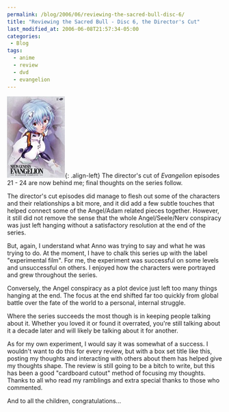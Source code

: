 ```yaml
---
permalink: /blog/2006/06/reviewing-the-sacred-bull-disc-6/
title: "Reviewing the Sacred Bull - Disc 6, the Director's Cut"
last_modified_at: 2006-06-08T21:57:34-05:00
categories:
 - Blog
tags:
  - anime
  - review
  - dvd
  - evangelion
---
```


![Neon Genesis Evangelion](/assets/images/reviews/evangelion.jpg){: .align-left}
The director's cut of _Evangelion_ episodes 21 - 24 are now behind me; final thoughts on the series follow.

The director's cut episodes did manage to flesh out some of the characters and their relationships a bit more, and it
did add a few subtle touches that helped connect some of the Angel/Adam related pieces together. However, it still did
not remove the sense that the whole Angel/Seele/Nerv conspiracy was just left hanging without a satisfactory resolution
at the end of the series.

But, again, I understand what Anno was trying to say and what he was trying to do. At the moment, I have to chalk this
series up with the label &quot;experimental film&quot;. For me, the experiment was successful on some levels and
unsuccessful on others. I enjoyed how the characters were portrayed and grew throughout the series.

Conversely, the Angel conspiracy as a plot device just left too many things hanging at the end. The focus at the end
shifted far too quickly from global battle over the fate of the world to a personal, internal struggle.

Where the series succeeds the most though is in keeping people talking about it. Whether you loved it or found it
overrated, you're still talking about it a decade later and will likely be talking about it for another.

As for my own experiment, I would say it was somewhat of a success. I wouldn't want to do this for every review, but
with a box set title like this, posting my thoughts and interacting with others about them has helped give my thoughts
shape. The review is still going to be a bitch to write, but this has been a good &quot;cardboard cutout&quot; method of
focusing my thoughts. Thanks to all who read my ramblings and extra special thanks to those who commented.

And to all the children, congratulations...